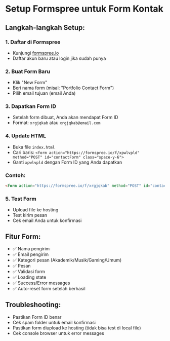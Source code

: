 # Setup Formspree untuk Form Kontak

## Langkah-langkah Setup:

### 1. Daftar di Formspree
- Kunjungi [formspree.io](https://formspree.io)
- Daftar akun baru atau login jika sudah punya

### 2. Buat Form Baru
- Klik "New Form"
- Beri nama form (misal: "Portfolio Contact Form")
- Pilih email tujuan (email Anda)

### 3. Dapatkan Form ID
- Setelah form dibuat, Anda akan mendapat Form ID
- Format: `xrgjqkab` atau `xrgjqkab@email.com`

### 4. Update HTML
- Buka file `index.html`
- Cari baris: `<form action="https://formspree.io/f/xpwlvpld" method="POST" id="contactForm" class="space-y-6">`
- Ganti `xpwlvpld` dengan Form ID yang Anda dapatkan

### Contoh:
```html
<form action="https://formspree.io/f/xrgjqkab" method="POST" id="contactForm" class="space-y-6">
```

### 5. Test Form
- Upload file ke hosting
- Test kirim pesan
- Cek email Anda untuk konfirmasi

## Fitur Form:
- ✅ Nama pengirim
- ✅ Email pengirim  
- ✅ Kategori pesan (Akademik/Musik/Gaming/Umum)
- ✅ Pesan
- ✅ Validasi form
- ✅ Loading state
- ✅ Success/Error messages
- ✅ Auto-reset form setelah berhasil

## Troubleshooting:
- Pastikan Form ID benar
- Cek spam folder untuk email konfirmasi
- Pastikan form diupload ke hosting (tidak bisa test di local file)
- Cek console browser untuk error messages
